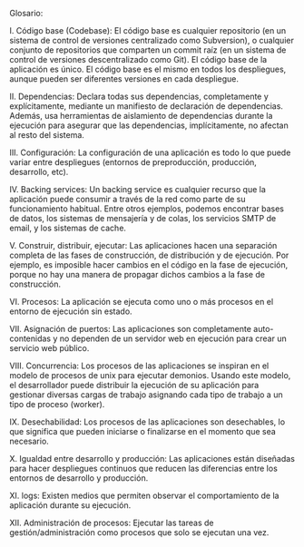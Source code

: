 Glosario:

I. Código base (Codebase):
El código base es cualquier repositorio (en un sistema de control de versiones centralizado como Subversion), o cualquier conjunto de repositorios que comparten un commit raíz (en un sistema de control de versiones descentralizado como Git).
El código base de la aplicación es único.
El código base es el mismo en todos los despliegues, aunque pueden ser diferentes versiones en cada despliegue.

II. Dependencias:
Declara todas sus dependencias, completamente y explícitamente, mediante un manifiesto de declaración de dependencias. Además, usa herramientas de aislamiento de dependencias durante la ejecución para asegurar que las dependencias, implícitamente, no afectan al resto del sistema.

III. Configuración:
La configuración de una aplicación es todo lo que puede variar entre despliegues (entornos de preproducción, producción, desarrollo, etc).

IV. Backing services:
Un backing service es cualquier recurso que la aplicación puede consumir a través de la red como parte de su funcionamiento habitual. Entre otros ejemplos, podemos encontrar bases de datos, los sistemas de mensajería y de colas, los servicios SMTP de email, y los sistemas de cache.

V. Construir, distribuir, ejecutar:
Las aplicaciones hacen una separación completa de las fases de construcción, de distribución y de ejecución. Por ejemplo, es imposible hacer cambios en el código en la fase de ejecución, porque no hay una manera de propagar dichos cambios a la fase de construcción.

VI. Procesos:
La aplicación se ejecuta como uno o más procesos en el entorno de ejecución sin estado.

VII. Asignación de puertos:
Las aplicaciones son completamente auto-contenidas y no dependen de un servidor web en ejecución para crear un servicio web público. 

VIII. Concurrencia:
Los procesos de las aplicaciones se inspiran en el modelo de procesos de unix para ejecutar demonios. Usando este modelo, el desarrollador puede distribuir la ejecución de su aplicación para gestionar diversas cargas de trabajo asignando cada tipo de trabajo a un tipo de proceso (worker).

IX. Desechabilidad:
Los procesos de las aplicaciones son desechables, lo que significa que pueden iniciarse o finalizarse en el momento que sea necesario. 

X. Igualdad entre desarrollo y producción:
Las aplicaciones están diseñadas para hacer despliegues continuos que reducen las diferencias entre los entornos de desarrollo y producción.

XI. logs:
Existen medios que permiten observar el comportamiento de la aplicación durante su ejecución.

XII. Administración de procesos:
Ejecutar las tareas de gestión/administración como procesos que solo se ejecutan una vez.
